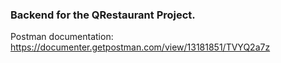 ### Backend for the QRestaurant Project.


Postman documentation: https://documenter.getpostman.com/view/13181851/TVYQ2a7z
